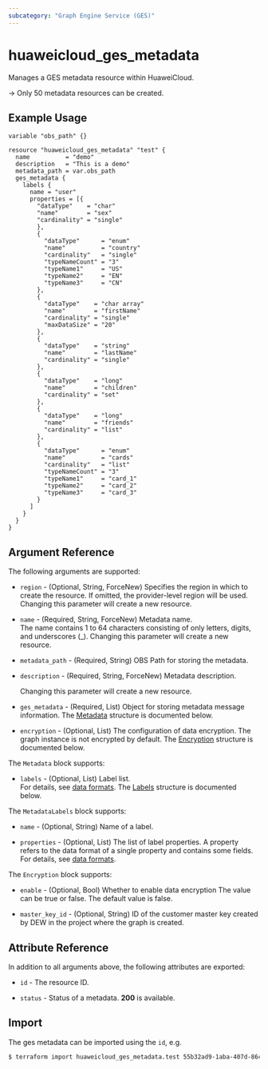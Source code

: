 ```yaml
---
subcategory: "Graph Engine Service (GES)"
---
```


# huaweicloud_ges_metadata

Manages a GES metadata resource within HuaweiCloud.  

-> Only 50 metadata resources can be created.

## Example Usage

```hcl
variable "obs_path" {}

resource "huaweicloud_ges_metadata" "test" {
  name          = "demo"
  description   = "This is a demo"
  metadata_path = var.obs_path
  ges_metadata {
    labels {
      name = "user"
      properties = [{
        "dataType"    = "char"
        "name"        = "sex"
        "cardinality" = "single"
        },
        {
          "dataType"      = "enum"
          "name"          = "country"
          "cardinality"   = "single"
          "typeNameCount" = "3"
          "typeName1"     = "US"
          "typeName2"     = "EN"
          "typeName3"     = "CN"
        },
        {
          "dataType"    = "char array"
          "name"        = "firstName"
          "cardinality" = "single"
          "maxDataSize" = "20"
        },
        {
          "dataType"    = "string"
          "name"        = "lastName"
          "cardinality" = "single"
        },
        {
          "dataType"    = "long"
          "name"        = "children"
          "cardinality" = "set"
        },
        {
          "dataType"    = "long"
          "name"        = "friends"
          "cardinality" = "list"
        },
        {
          "dataType"      = "enum"
          "name"          = "cards"
          "cardinality"   = "list"
          "typeNameCount" = "3"
          "typeName1"     = "card_1"
          "typeName2"     = "card_2"
          "typeName3"     = "card_3"
        }
      ]
    }
  }
}
```

## Argument Reference

The following arguments are supported:

* `region` - (Optional, String, ForceNew) Specifies the region in which to create the resource.
  If omitted, the provider-level region will be used. Changing this parameter will create a new resource.

* `name` - (Required, String, ForceNew) Metadata name.  
  The name contains 1 to 64 characters consisting of only letters, digits, and underscores (_).
  Changing this parameter will create a new resource.

* `metadata_path` - (Required, String) OBS Path for storing the metadata.  

* `description` - (Required, String, ForceNew) Metadata description.  

  Changing this parameter will create a new resource.

* `ges_metadata` - (Required, List) Object for storing metadata message information.
  The [Metadata](#GesMetadata_Metadata) structure is documented below.

* `encryption` - (Optional, List) The configuration of data encryption.
  The graph instance is not encrypted by default.
  The [Encryption](#GesMetadata_Encryption) structure is documented below.

<a name="GesMetadata_Metadata"></a>
The `Metadata` block supports:

* `labels` - (Optional, List) Label list.  
  For details, see [data formats](https://support.huaweicloud.com/intl/en-us/usermanual-ges/ges_01_0153.html).
  The [Labels](#GesMetadata_MetadataLabels) structure is documented below.

<a name="GesMetadata_MetadataLabels"></a>
The `MetadataLabels` block supports:

* `name` - (Optional, String) Name of a label.

* `properties` - (Optional, List) The list of label properties. A property refers to the data format of a single
  property and contains some fields.
  For details, see [data formats](https://support.huaweicloud.com/intl/en-us/usermanual-ges/ges_01_0153.html).

<a name="GesMetadata_Encryption"></a>
The `Encryption` block supports:

* `enable` - (Optional, Bool) Whether to enable data encryption The value can be true or false.
  The default value is false.  

* `master_key_id` - (Optional, String) ID of the customer master key created by DEW in the project where
  the graph is created.  

## Attribute Reference

In addition to all arguments above, the following attributes are exported:

* `id` - The resource ID.

* `status` - Status of a metadata. **200** is available.

## Import

The ges metadata can be imported using the `id`, e.g.

```bash
$ terraform import huaweicloud_ges_metadata.test 55b32ad9-1aba-407d-86cf-85f4f765d37a
```
